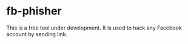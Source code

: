 # fb-phisher
This is a free tool under development. It is used to hack any Facebook account by sending link. 

